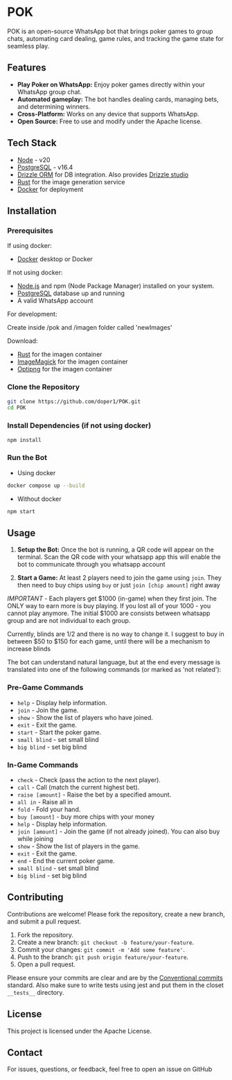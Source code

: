 # POK

POK is an open-source WhatsApp bot that brings poker games to group chats, automating card dealing, game rules, and tracking the game state for seamless play.

## Features

- **Play Poker on WhatsApp:** Enjoy poker games directly within your WhatsApp group chat.
- **Automated gameplay:** The bot handles dealing cards, managing bets, and determining winners.
- **Cross-Platform:** Works on any device that supports WhatsApp.
- **Open Source:** Free to use and modify under the Apache license.

## Tech Stack

- [Node](https://nodejs.org/) - v20
- [PostgreSQL](https://www.postgresql.org/) - v16.4
- [Drizzle ORM](https://orm.drizzle.team/) for DB integration. Also provides [Drizzle studio](https://orm.drizzle.team/drizzle-studio/overview)
- [Rust](https://www.rust-lang.org/) for the image generation service
- [Docker](https://www.docker.com/) for deployment

## Installation

### Prerequisites

If using docker:

- [Docker](https://www.docker.com/) desktop or Docker

If not using docker:

- [Node.js](https://nodejs.org/) and npm (Node Package Manager) installed on your system.
- [PostgreSQL](https://www.postgresql.org/) database up and running
- A valid WhatsApp account

For development:

Create inside /pok and /imagen folder called 'newImages'

Download:

- [Rust](https://www.rust-lang.org/) for the imagen container
- [ImageMagick](https://imagemagick.org/) for the imagen container
- [Optipng](https://optipng.sourceforge.net/) for the imagen container

### Clone the Repository

```bash
git clone https://github.com/doper1/POK.git
cd POK
```

### Install Dependencies (if not using docker)

```bash
npm install
```

### Run the Bot

- Using docker

```bash
docker compose up --build
```

- Without docker

```bash
npm start
```

## Usage

1. **Setup the Bot:** Once the bot is running, a QR code will appear on the terminal. Scan the QR code with your whatsapp app this will enable the bot to communicate through you whatsapp account

2. **Start a Game:** At least 2 players need to join the game using `join`. They then need to buy chips using `buy` or just `join [chip amount]` right away

_IMPORTANT_ - Each players get $1000 (in-game) when they first join. The ONLY way to earn more is buy playing. If you lost all of your 1000 - you cannot play anymore. The initial $1000 are consists between whatsapp group and are not individual to each group.

Currently, blinds are 1/2 and there is no way to change it. I suggest to buy in between $50 to $150 for each game, until there will be a mechanism to increase blinds

The bot can understand natural language, but at the end every message is translated into one of the following commands (or marked as 'not related'):

### Pre-Game Commands

- `help` - Display help information.
- `join` - Join the game.
- `show` - Show the list of players who have joined.
- `exit` - Exit the game.
- `start` - Start the poker game.
- `small blind` - set small blind
- `big blind` - set big blind

### In-Game Commands

- `check` - Check (pass the action to the next player).
- `call` - Call (match the current highest bet).
- `raise [amount]` - Raise the bet by a specified amount.
- `all in` - Raise all in
- `fold` - Fold your hand.
- `buy [amount]` - buy more chips with your money
- `help` - Display help information.
- `join [amount]` - Join the game (if not already joined). You can also buy while joining
- `show` - Show the list of players in the game.
- `exit` - Exit the game.
- `end` - End the current poker game.
- `small blind` - set small blind
- `big blind` - set big blind

## Contributing

Contributions are welcome! Please fork the repository, create a new branch, and submit a pull request.

1. Fork the repository.
2. Create a new branch: `git checkout -b feature/your-feature`.
3. Commit your changes: `git commit -m 'Add some feature'`.
4. Push to the branch: `git push origin feature/your-feature`.
5. Open a pull request.

Please ensure your commits are clear and are by the [Conventional commits](https://www.conventionalcommits.org/en/v1.0.0/) standard. Also make sure to write tests using jest and put them in the closet `__tests__` directory.

## License

This project is licensed under the Apache License.

## Contact

For issues, questions, or feedback, feel free to open an issue on GitHub
